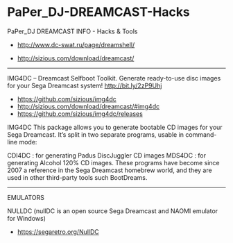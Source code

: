 # PaPer_DJ-DREAMCAST-Hacks
PaPer_DJ DREAMCAST INFO - Hacks & Tools
* http://www.dc-swat.ru/page/dreamshell/

* http://sizious.com/download/dreamcast/
----------------------------------------------------------


IMG4DC – Dreamcast Selfboot Toolkit. Generate ready-to-use disc images for your Sega Dreamcast system! http://bit.ly/2zP9Uhj
* https://github.com/sizious/img4dc
* http://sizious.com/download/dreamcast/#img4dc
* https://github.com/sizious/img4dc/releases

IMG4DC
This package allows you to generate bootable CD images for your Sega Dreamcast. It’s split in two separate programs, usable in command-line mode:

CDI4DC : for generating Padus DiscJuggler CD images
MDS4DC : for generating Alcohol 120% CD images.
These programs have become since 2007 a ​​reference in the Sega Dreamcast homebrew world, and they are used in other third-party tools such BootDreams.

--------------------------------------------------------------
EMULATORS

NULLDC (nullDC is an open source Sega Dreamcast and NAOMI emulator for Windows)
* https://segaretro.org/NullDC


